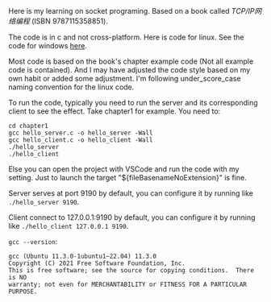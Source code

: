 Here is my learning on socket programing. Based on a book called *TCP/IP网络编程* (ISBN 9787115358851).

The code is in c and not cross-platform. Here is code for linux. See the code for windows [here](https://github.com/plerks/socket-programing-windows).

Most code is based on the book's chapter example code (Not all example code is contained). And I may have adjusted the code style based on my own habit or added some adjustment. I'm following under_score_case naming convention for the linux code.

To run the code, typically you need to run the server and its corresponding client to see the effect. Take chapter1 for example. You need to:
```
cd chapter1
gcc hello_server.c -o hello_server -Wall
gcc hello_client.c -o hello_client -Wall
./hello_server
./hello_client
```
Else you can open the project with VSCode and run the code with my setting. Just to launch the target "${fileBasenameNoExtension}" is fine.

Server serves at port 9190 by default, you can configure it by running like `./hello_server 9190`.

Client connect to 127.0.0.1:9190 by default, you can configure it by running like `./hello_client 127.0.0.1 9190`.

`gcc --version`:
```
gcc (Ubuntu 11.3.0-1ubuntu1~22.04) 11.3.0
Copyright (C) 2021 Free Software Foundation, Inc.
This is free software; see the source for copying conditions.  There is NO
warranty; not even for MERCHANTABILITY or FITNESS FOR A PARTICULAR PURPOSE.
```